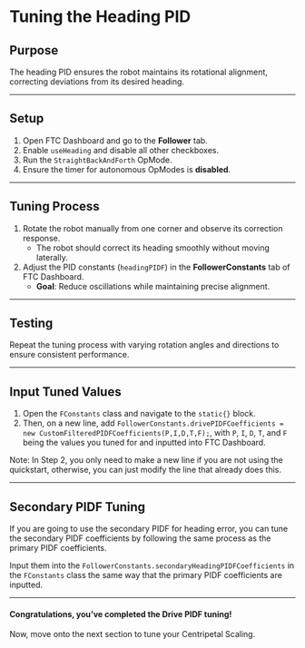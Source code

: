 # Tuning the Heading PID

## Purpose

The heading PID ensures the robot maintains its rotational alignment, correcting deviations from its desired heading.

---

## Setup

1. Open FTC Dashboard and go to the **Follower** tab.
2. Enable `useHeading` and disable all other checkboxes.
3. Run the `StraightBackAndForth` OpMode.
4. Ensure the timer for autonomous OpModes is **disabled**.

---

## Tuning Process

1. Rotate the robot manually from one corner and observe its correction response.
    - The robot should correct its heading smoothly without moving laterally.
2. Adjust the PID constants (`headingPIDF`) in the **FollowerConstants** tab of FTC Dashboard.
    - **Goal**: Reduce oscillations while maintaining precise alignment.

---

## Testing

Repeat the tuning process with varying rotation angles and directions to ensure consistent performance.

---

## Input Tuned Values

1. Open the `FConstants` class and navigate to the `static{}` block.
2. Then, on a new line, add `FollowerConstants.drivePIDFCoefficients = new CustomFilteredPIDFCoefficients(P,I,D,T,F);`, with `P`, `I`, `D`, `T`, and `F` being the values you tuned for and inputted into FTC Dashboard.

Note: In Step 2, you only need to make a new line if you are not using the quickstart, otherwise, you can just modify the line that already does this.  

---

## Secondary PIDF Tuning

If you are going to use the secondary PIDF for heading error, you can tune the secondary PIDF coefficients by following the same process as the primary PIDF coefficients.  

Input them into the `FollowerConstants.secondaryHeadingPIDFCoefficients` in the `FConstants` class the same way that the primary PIDF coefficients are inputted.

---

#### Congratulations, you’ve completed the Drive PIDF tuning!
Now, move onto the next section to tune your Centripetal Scaling.

